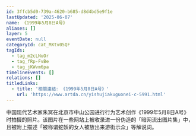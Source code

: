 ```yaml
---
id: 3ffcb5d0-739a-4620-b685-d8d4bd5e9f1e
lastUpdated: '2025-06-07'
name: 《1999年5月8日A号》
aliases: []
layer: 5
eventDate: null
categoryId: cat_MXtv05QF
tagIds:
  - tag_m2cLNuOr
  - tag_fRp-FvBe
  - tag_jKWvm6pa
timelineEvents: []
relations: []
titledLinks:
  - title: '相關連結: 《1999年5月8日A号》'
    url: 'https://www.artda.cn/yishujiakuguonei-c-5991.html'
---
```

中国现代艺术家朱冥在北京市中山公园进行行为艺术创作《1999年5月8日A号》时拍摄的照片。该图片在一些网站上被收录进一份伪造的「暗网流出图片集」中，且被附上描述「被称谓蛇妖的女人被放出来游街示众」等解说词。
